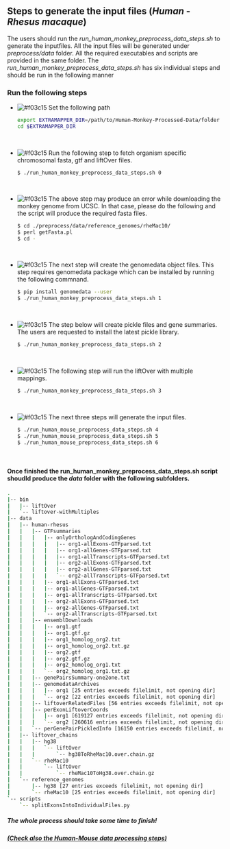 ## Steps to generate the input files (_Human_ - _Rhesus macaque_)
The users should run the _run_human_monkey_preprocess_data_steps.sh_ to generate the inputfiles. All the input files will be generated under _preprocess/data_ folder. All the required executables and scripts are provided in the same folder. The _run_human_monkey_preprocess_data_steps.sh_ has six individual steps and should be run in the following manner 

### Run the following steps 

 - ![#f03c15](https://via.placeholder.com/15/f03c15/000000?text=+) Set the following path <br>
   
    ```bash
    export EXTRAMAPPER_DIR=/path/to/Human-Monkey-Processed-Data/folder
    cd $EXTRAMAPPER_DIR
    ```
   <br>
   
 - ![#f03c15](https://via.placeholder.com/15/f03c15/000000?text=+) Run the following step to fetch organism specific chromosomal fasta, gtf and liftOver files. <br>
   
    ```batch
    $ ./run_human_monkey_preprocess_data_steps.sh 0
    ```
    <br>
    
 - ![#f03c15](https://via.placeholder.com/15/f03c15/000000?text=+) The above step may produce an error while downloading the monkey genome from UCSC. In that case, please do the following and the script will produce the required fasta files. <br>
    
    ```bash
    $ cd ./preprocess/data/reference_genomes/rheMac10/
    $ perl getFasta.pl
    $ cd -
    ```
    <br>
    
 - ![#f03c15](https://via.placeholder.com/15/f03c15/000000?text=+) The next step will create the genomedata object files. This step requires genomedata package which can be installed by running the following commnand. <br>
    
    ```bash
    $ pip install genomedata --user
    $ ./run_human_monkey_preprocess_data_steps.sh 1
    ```
    <br>
    
 - ![#f03c15](https://via.placeholder.com/15/f03c15/000000?text=+) The step below will create pickle files and gene summaries. The users are requested to install the latest pickle library. <br>
    
    ```bash
    $ ./run_human_monkey_preprocess_data_steps.sh 2
    ```
    <br>
    
 - ![#f03c15](https://via.placeholder.com/15/f03c15/000000?text=+) The following step will run the liftOver with multiple mappings. <br>
    
    ```bash
    $ ./run_human_monkey_preprocess_data_steps.sh 3
    ```
    <br>
    
 - ![#f03c15](https://via.placeholder.com/15/f03c15/000000?text=+) The next three steps will generate the input files. <br>
    
    ```bash
    $ ./run_human_mouse_preprocess_data_steps.sh 4
    $ ./run_human_mouse_preprocess_data_steps.sh 5
    $ ./run_human_mouse_preprocess_data_steps.sh 6
    ```
    <br>
    
#### Once finished the run_human_monkey_preprocess_data_steps.sh script shoudld produce the _data_ folder with the following subfolders.<br>

```bash 
.
|-- bin
|   |-- liftOver
|   `-- liftover-withMultiples
|-- data
|   |-- human-rhesus
|   |   |-- GTFsummaries
|   |   |   |-- onlyOrthologAndCodingGenes
|   |   |   |   |-- org1-allExons-GTFparsed.txt
|   |   |   |   |-- org1-allGenes-GTFparsed.txt
|   |   |   |   |-- org1-allTranscripts-GTFparsed.txt
|   |   |   |   |-- org2-allExons-GTFparsed.txt
|   |   |   |   |-- org2-allGenes-GTFparsed.txt
|   |   |   |   `-- org2-allTranscripts-GTFparsed.txt
|   |   |   |-- org1-allExons-GTFparsed.txt
|   |   |   |-- org1-allGenes-GTFparsed.txt
|   |   |   |-- org1-allTranscripts-GTFparsed.txt
|   |   |   |-- org2-allExons-GTFparsed.txt
|   |   |   |-- org2-allGenes-GTFparsed.txt
|   |   |   `-- org2-allTranscripts-GTFparsed.txt
|   |   |-- ensemblDownloads
|   |   |   |-- org1.gtf
|   |   |   |-- org1.gtf.gz
|   |   |   |-- org1_homolog_org2.txt
|   |   |   |-- org1_homolog_org2.txt.gz
|   |   |   |-- org2.gtf
|   |   |   |-- org2.gtf.gz
|   |   |   |-- org2_homolog_org1.txt
|   |   |   `-- org2_homolog_org1.txt.gz
|   |   |-- genePairsSummary-one2one.txt
|   |   |-- genomedataArchives
|   |   |   |-- org1 [25 entries exceeds filelimit, not opening dir]
|   |   |   `-- org2 [22 entries exceeds filelimit, not opening dir]
|   |   |-- liftoverRelatedFiles [56 entries exceeds filelimit, not opening dir]
|   |   |-- perExonLiftoverCoords
|   |   |   |-- org1 [619127 entries exceeds filelimit, not opening dir]
|   |   |   `-- org2 [260616 entries exceeds filelimit, not opening dir]
|   |   `-- perGenePairPickledInfo [16150 entries exceeds filelimit, not opening dir]
|   |-- liftover_chains
|   |   |-- hg38
|   |   |   `-- liftOver
|   |   |       `-- hg38ToRheMac10.over.chain.gz
|   |   `-- rheMac10
|   |       `-- liftOver
|   |           `-- rheMac10ToHg38.over.chain.gz
|   `-- reference_genomes
|       |-- hg38 [27 entries exceeds filelimit, not opening dir]
|       `-- rheMac10 [25 entries exceeds filelimit, not opening dir]
`-- scripts
    `-- splitExonsIntoIndividualFiles.py
```

##### The whole process should take some time to finish!
##### [(Check also the Human-Mouse data processing steps)](https://github.com/ay-lab/ExTraMapper/tree/master/Human-Mouse-Preprocess-Data)
